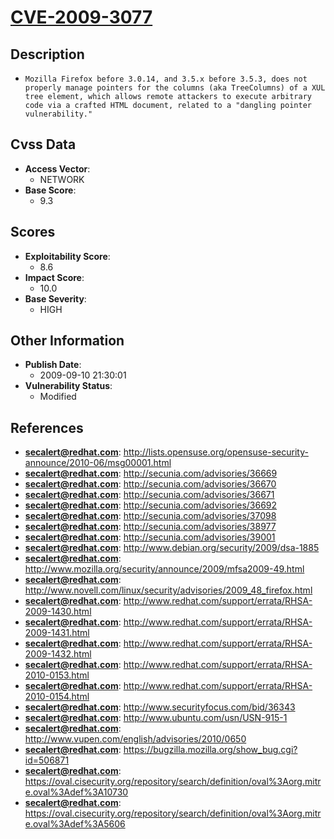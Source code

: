 
# [CVE-2009-3077](https://cve.mitre.org/cgi-bin/cvename.cgi?name=CVE-2009-3077)

## Description

- `Mozilla Firefox before 3.0.14, and 3.5.x before 3.5.3, does not properly manage pointers for the columns (aka TreeColumns) of a XUL tree element, which allows remote attackers to execute arbitrary code via a crafted HTML document, related to a "dangling pointer vulnerability."`

## Cvss Data

- **Access Vector**:
  - NETWORK
- **Base Score**:
  - 9.3

## Scores

- **Exploitability Score**:
  - 8.6
- **Impact Score**:
  - 10.0
- **Base Severity**:
  - HIGH

## Other Information

- **Publish Date**:
  - 2009-09-10 21:30:01
- **Vulnerability Status**:
  - Modified

## References

- **secalert@redhat.com**: http://lists.opensuse.org/opensuse-security-announce/2010-06/msg00001.html
- **secalert@redhat.com**: http://secunia.com/advisories/36669
- **secalert@redhat.com**: http://secunia.com/advisories/36670
- **secalert@redhat.com**: http://secunia.com/advisories/36671
- **secalert@redhat.com**: http://secunia.com/advisories/36692
- **secalert@redhat.com**: http://secunia.com/advisories/37098
- **secalert@redhat.com**: http://secunia.com/advisories/38977
- **secalert@redhat.com**: http://secunia.com/advisories/39001
- **secalert@redhat.com**: http://www.debian.org/security/2009/dsa-1885
- **secalert@redhat.com**: http://www.mozilla.org/security/announce/2009/mfsa2009-49.html
- **secalert@redhat.com**: http://www.novell.com/linux/security/advisories/2009_48_firefox.html
- **secalert@redhat.com**: http://www.redhat.com/support/errata/RHSA-2009-1430.html
- **secalert@redhat.com**: http://www.redhat.com/support/errata/RHSA-2009-1431.html
- **secalert@redhat.com**: http://www.redhat.com/support/errata/RHSA-2009-1432.html
- **secalert@redhat.com**: http://www.redhat.com/support/errata/RHSA-2010-0153.html
- **secalert@redhat.com**: http://www.redhat.com/support/errata/RHSA-2010-0154.html
- **secalert@redhat.com**: http://www.securityfocus.com/bid/36343
- **secalert@redhat.com**: http://www.ubuntu.com/usn/USN-915-1
- **secalert@redhat.com**: http://www.vupen.com/english/advisories/2010/0650
- **secalert@redhat.com**: https://bugzilla.mozilla.org/show_bug.cgi?id=506871
- **secalert@redhat.com**: https://oval.cisecurity.org/repository/search/definition/oval%3Aorg.mitre.oval%3Adef%3A10730
- **secalert@redhat.com**: https://oval.cisecurity.org/repository/search/definition/oval%3Aorg.mitre.oval%3Adef%3A5606

